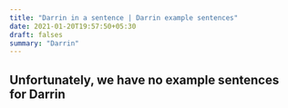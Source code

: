 ```yaml
---
title: "Darrin in a sentence | Darrin example sentences"
date: 2021-01-20T19:57:50+05:30
draft: falses
summary: "Darrin"
---
```

## Unfortunately, we have no example sentences for Darrin                 
